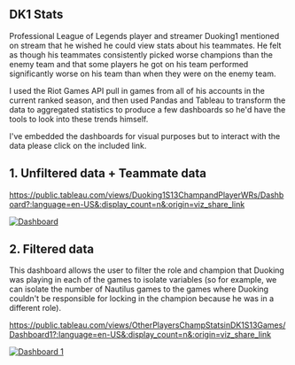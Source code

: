 ## DK1 Stats

Professional League of Legends player and streamer Duoking1 mentioned on stream that he wished he could view stats about his teammates. He felt as though his teammates consistently picked worse champions than the enemy team and that some players he got on his team performed significantly worse on his team than when they were on the enemy team.

I used the Riot Games API pull in games from all of his accounts in the current ranked season, and then used Pandas and Tableau to transform the data to aggregated statistics to produce a few dashboards so he'd have the tools to look into these trends himself.

I've embedded the dashboards for visual purposes but to interact with the data please click on the included link.

## 1. Unfiltered data + Teammate data

https://public.tableau.com/views/Duoking1S13ChampandPlayerWRs/Dashboard?:language=en-US&:display_count=n&:origin=viz_share_link

<div class='tableauPlaceholder' id='viz1684880099111' style='position: relative'><noscript><a href='#'><img alt='Dashboard ' src='https:&#47;&#47;public.tableau.com&#47;static&#47;images&#47;Du&#47;Duoking1S13ChampandPlayerWRs&#47;Dashboard&#47;1_rss.png' style='border: none' /></a></noscript><object class='tableauViz'  style='display:none;'><param name='host_url' value='https%3A%2F%2Fpublic.tableau.com%2F' /> <param name='embed_code_version' value='3' /> <param name='site_root' value='' /><param name='name' value='Duoking1S13ChampandPlayerWRs&#47;Dashboard' /><param name='tabs' value='no' /><param name='toolbar' value='yes' /><param name='static_image' value='https:&#47;&#47;public.tableau.com&#47;static&#47;images&#47;Du&#47;Duoking1S13ChampandPlayerWRs&#47;Dashboard&#47;1.png' /> <param name='animate_transition' value='yes' /><param name='display_static_image' value='yes' /><param name='display_spinner' value='yes' /><param name='display_overlay' value='yes' /><param name='display_count' value='yes' /><param name='language' value='en-US' /></object></div>                <script type='text/javascript'>                    var divElement = document.getElementById('viz1684880099111');                    var vizElement = divElement.getElementsByTagName('object')[0];                    if ( divElement.offsetWidth > 800 ) { vizElement.style.width='1366px';vizElement.style.height='795px';} else if ( divElement.offsetWidth > 500 ) { vizElement.style.width='1366px';vizElement.style.height='795px';} else { vizElement.style.width='100%';vizElement.style.height='727px';}                     var scriptElement = document.createElement('script');                    scriptElement.src = 'https://public.tableau.com/javascripts/api/viz_v1.js';                    vizElement.parentNode.insertBefore(scriptElement, vizElement);                </script>

## 2. Filtered data

This dashboard allows the user to filter the role and champion that Duoking was playing in each of the games to isolate variables (so for example, we can isolate the number of Nautilus games to the games where Duoking couldn't be responsible for locking in the champion because he was in a different role).

https://public.tableau.com/views/OtherPlayersChampStatsinDK1S13Games/Dashboard1?:language=en-US&:display_count=n&:origin=viz_share_link

<div class='tableauPlaceholder' id='viz1684880077775' style='position: relative'><noscript><a href='#'><img alt='Dashboard 1 ' src='https:&#47;&#47;public.tableau.com&#47;static&#47;images&#47;Ot&#47;OtherPlayersChampStatsinDK1S13Games&#47;Dashboard1&#47;1_rss.png' style='border: none' /></a></noscript><object class='tableauViz'  style='display:none;'><param name='host_url' value='https%3A%2F%2Fpublic.tableau.com%2F' /> <param name='embed_code_version' value='3' /> <param name='site_root' value='' /><param name='name' value='OtherPlayersChampStatsinDK1S13Games&#47;Dashboard1' /><param name='tabs' value='no' /><param name='toolbar' value='yes' /><param name='static_image' value='https:&#47;&#47;public.tableau.com&#47;static&#47;images&#47;Ot&#47;OtherPlayersChampStatsinDK1S13Games&#47;Dashboard1&#47;1.png' /> <param name='animate_transition' value='yes' /><param name='display_static_image' value='yes' /><param name='display_spinner' value='yes' /><param name='display_overlay' value='yes' /><param name='display_count' value='yes' /><param name='language' value='en-US' /></object></div>                <script type='text/javascript'>                    var divElement = document.getElementById('viz1684880077775');                    var vizElement = divElement.getElementsByTagName('object')[0];                    if ( divElement.offsetWidth > 800 ) { vizElement.style.width='550px';vizElement.style.height='1027px';} else if ( divElement.offsetWidth > 500 ) { vizElement.style.width='550px';vizElement.style.height='1027px';} else { vizElement.style.width='100%';vizElement.style.height='727px';}                     var scriptElement = document.createElement('script');                    scriptElement.src = 'https://public.tableau.com/javascripts/api/viz_v1.js';                    vizElement.parentNode.insertBefore(scriptElement, vizElement);                </script>
